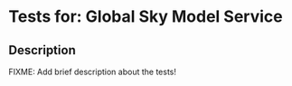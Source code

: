 # Tests for: Global Sky Model Service

## Description
FIXME: Add brief description about the tests!
